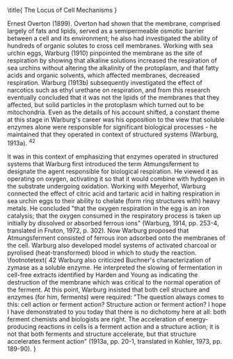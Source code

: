 \title{
The Locus of Cell Mechanisms
}

Ernest Overton (1899). Overton had shown that the membrane, comprised largely of fats and lipids, served as a semipermeable osmotic barrier between a cell and its environment; he also had investigated the ability of hundreds of organic solutes to cross cell membranes. Working with sea urchin eggs, Warburg (1910) pinpointed the membrane as the site of respiration by showing that alkaline solutions increased the respiration of sea urchins without altering the alkalinity of the protoplasm, and that fatty acids and organic solvents, which affected membranes, decreased respiration. Warburg (1913b) subsequently investigated the effect of narcotics such as ethyl urethane on respiration, and from this research eventually concluded that it was not the lipids of the membranes that they affected, but solid particles in the protoplasm which turned out to be mitochondria. Even as the details of his account shifted, a constant theme at this stage in Warburg's career was his opposition to the view that soluble enzymes alone were responsible for significant biological processes - he maintained that they operated in context of structured systems (Warburg, 1913a). ${ }^{42}$

It was in this context of emphasizing that enzymes operated in structured systems that Warburg first introduced the term Atmungsferment to designate the agent responsible for biological respiration. He viewed it as operating on oxygen, activating it so that it would combine with hydrogen in the substrate undergoing oxidation. Working with Meyerhof, Warburg connected the effect of citric acid and tartaric acid in halting respiration in sea urchin eggs to their ability to chelate (form ring structures with) heavy metals. He concluded "that the oxygen respiration in the egg is an iron catalysis; that the oxygen consumed in the respiratory process is taken up initially by dissolved or absorbed ferrous ions" (Warburg, 1914, pp. 253-4, translated in Fruton, 1972, p. 302). Now Warburg proposed that Atmungsferment consisted of ferrous iron adsorbed onto the membranes of the cell. Warburg also developed model systems of activated charcoal or pyrolised (heat-transformed) blood in which to study the reaction.
\footnotetext{
42 Warburg also criticized Buchner's characterization of zymase as a soluble enzyme. He interpreted the slowing of fermentation in cell-free extracts identified by Harden and Young as indicating the destruction of the membrane which was critical to the normal operation of the ferment. At this point, Warburg insisted that both cell structure and enzymes (for him, ferments) were required: "The question always comes to this: cell action or ferment action? Structure action or ferment action? I hope I have demonstrated to you today that there is no dichotomy here at all: both ferment chemists and biologists are right. The acceleration of energy-producing reactions in cells is a ferment action and a structure action; it is not that both ferments and structure accelerate, but that structure accelerates ferment action" (1913a, pp. 20-1, translated in Kohler, 1973, pp. 189-90).
}